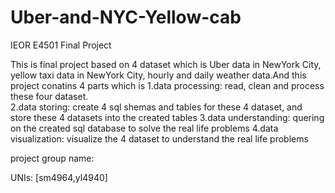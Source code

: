 # Uber-and-NYC-Yellow-cab
IEOR E4501 Final Project

This is final project based on 4 dataset which is Uber data in NewYork City, yellow taxi data in NewYork City, hourly and daily weather data.And this project conatins 4 parts which is
1.data processing: read, clean and process these four dataset.  
2.data storing: create 4 sql shemas and tables for these 4 dataset, and store these 4 datasets into the created tables
3.data understanding: quering on the created sql database to solve the real life problems
4.data visualization: visualize the 4 dataset to understand the real life problems


project group name: 


UNIs: [sm4964,yl4940]
